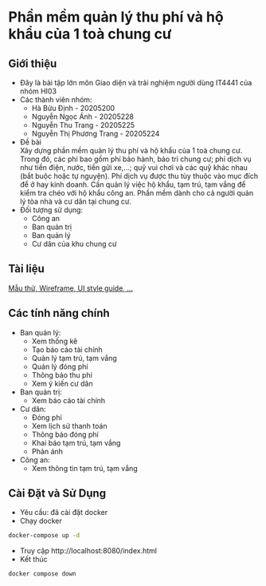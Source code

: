 # Phần mềm quản lý thu phí và hộ khẩu của 1 toà chung cư

## Giới thiệu

- Đây là bài tập lớn môn Giao diện và trải nghiệm người dùng IT4441 của nhóm HI03
- Các thành viên nhóm:
    - Hà Bửu Định - 20205200
    - Nguyễn Ngọc Ánh - 20205228
    - Nguyễn Thu Trang - 20205225
    - Nguyễn Thị Phương Trang - 20205224
- Đề bài<br>
Xây dựng phần mềm quản lý thu phí và hộ khẩu của 1 toà chung cư. Trong đó, các phí bao gồm phí bảo hành, bảo trì chung cư; phí dịch vụ như tiền điện, nước, tiền gửi xe,…; quỹ vui chơi và các quỹ khác nhau (bắt buộc hoặc tự nguyện). Phí dịch vụ được thu tùy thuộc vào mục đích để ở hay kinh doanh. Cần quản lý việc hộ khẩu, tạm trú, tạm vắng để kiểm tra chéo với hộ khẩu công an. Phần mềm dành cho cả người quản lý tòa nhà và cư dân tại chung cư.
- Đối tượng sử dụng: 
    - Công an
    - Ban quản trị
    - Ban quản lý
    - Cư dân của khu chung cư

## Tài liệu
[Mẫu thử, Wireframe, UI style guide, ...](https://www.figma.com/files/project/113610996/HI_03?fuid=1298891856350322719)


## Các tính năng chính

[//]: # (Liệt kê các tính năng chính của dự án.)

- Ban quản lý:
    - Xem thống kê
    - Tạo báo cáo tài chính
    - Quản lý tạm trú, tạm vắng
    - Quản lý đóng phí
    - Thông báo thu phí
    - Xem ý kiến cư dân
- Ban quản trị:
    - Xem báo cáo tài chính
- Cư dân:
    - Đóng phí
    - Xem lịch sử thanh toán
    - Thông báo đóng phí
    - Khai báo tạm trú, tạm vắng
    - Phản ánh
- Công an:
    - Xem thông tin tạm trú, tạm vắng

## Cài Đặt và Sử Dụng

[//]: # (Cung cấp các bước cài đặt và sử dụng dự án.)

- Yêu cầu: đã cài đặt docker
- Chạy docker

```bash
docker-compose up -d
```
- Truy cập http://localhost:8080/index.html
- Kết thúc
```bash
docker compose down
```
